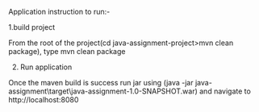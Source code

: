 Application instruction to run:-

1.build project

From the root of the project(cd java-assignment-project>mvn clean package), type mvn clean package

2. Run application

Once the maven build is success run jar using (java -jar java-assignment\target\java-assignment-1.0-SNAPSHOT.war) and navigate to http://localhost:8080
